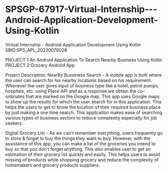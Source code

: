 # SPSGP-67917-Virtual-Internship---Android-Application-Development-Using-Kotlin
Virtual Internship - Android Application Development Using Kotlin
SBID:SPS_APL_20220076028

PROJECT 1:An Android Application To Search Nearby Business Using Kotlin 
PROJECT 2:Grocery Android App

Project Description:
NearBy Bussiness Search - A mobile app is built where the user can search for his nearby locations based on his requirement. Whenever the user gives input of business type like a hotel, petrol pumps, hospitals, etc. using Place API and as a response we obtain the co-ordinates that are marked on the Google map.
This app uses Google maps to show up the results for which the user search for in this application. This helps the users to get to know the location of their required business place by just making a one time search. This appilcation makes ease of searching various  types of business sectors to reduce complexity especially for job seekers.

Digital Grocery List - As we can't remember everything, users frequently go to store & forget to buy the things they want to buy. However, with the assistance of this app, you can make a list of the groceries you intend to buy so that you don't forget anything.
This  also enables user to get an estimation of their grocery list quickly and easily. This helps users to avoid missing of products while shopping grocery and reduce the complexity of homemakers and grocery products suppliers.
